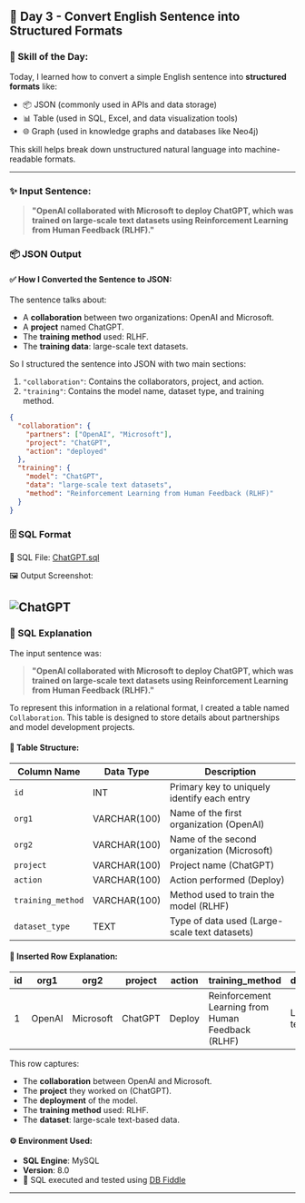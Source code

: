## 📅 Day 3 - Convert English Sentence into Structured Formats

### 🧠 Skill of the Day:
Today, I learned how to convert a simple English sentence into **structured formats** like:
- 📦 JSON (commonly used in APIs and data storage)
- 📊 Table (used in SQL, Excel, and data visualization tools)
- 🌐 Graph (used in knowledge graphs and databases like Neo4j)

This skill helps break down unstructured natural language into machine-readable formats.

---

### ✨ Input Sentence:
> **"OpenAI collaborated with Microsoft to deploy ChatGPT, which was trained on large-scale text datasets using Reinforcement Learning from Human Feedback (RLHF)."**

### 📦 JSON Output

#### ✅ How I Converted the Sentence to JSON:

The sentence talks about:
- A **collaboration** between two organizations: OpenAI and Microsoft.
- A **project** named ChatGPT.
- The **training method** used: RLHF.
- The **training data**: large-scale text datasets.

So I structured the sentence into JSON with two main sections:
1. `"collaboration"`: Contains the collaborators, project, and action.
2. `"training"`: Contains the model name, dataset type, and training method.
```json
{
  "collaboration": {
    "partners": ["OpenAI", "Microsoft"],
    "project": "ChatGPT",
    "action": "deployed"
  },
  "training": {
    "model": "ChatGPT",
    "data": "large-scale text datasets",
    "method": "Reinforcement Learning from Human Feedback (RLHF)"
  }
}
```

### 🗄️ SQL Format

📁 SQL File: [ChatGPT.sql](./ChatGPT.sql)

🖼️ Output Screenshot:

![ChatGPT](https://github.com/user-attachments/assets/86a44ea4-e77a-4065-beab-77e9d6665140)
---

### 🧾 SQL Explanation

The input sentence was:

> **"OpenAI collaborated with Microsoft to deploy ChatGPT, which was trained on large-scale text datasets using Reinforcement Learning from Human Feedback (RLHF)."**

To represent this information in a relational format, I created a table named `Collaboration`. This table is designed to store details about partnerships and model development projects.

#### 🔸 Table Structure:

| Column Name        | Data Type     | Description                                                        |
|--------------------|---------------|--------------------------------------------------------------------|
| `id`               | INT           | Primary key to uniquely identify each entry                        |
| `org1`             | VARCHAR(100)  | Name of the first organization (OpenAI)                            |
| `org2`             | VARCHAR(100)  | Name of the second organization (Microsoft)                        |
| `project`          | VARCHAR(100)  | Project name (ChatGPT)                                             |
| `action`           | VARCHAR(100)  | Action performed (Deploy)                                          |
| `training_method`  | VARCHAR(100)  | Method used to train the model (RLHF)                              |
| `dataset_type`     | TEXT          | Type of data used (Large-scale text datasets)                      |

#### 📌 Inserted Row Explanation:

| id | org1   | org2     | project | action | training_method                                    | dataset_type               |
|----|--------|----------|---------|--------|----------------------------------------------------|----------------------------|
| 1  | OpenAI | Microsoft| ChatGPT | Deploy | Reinforcement Learning from Human Feedback (RLHF) | Large-scale text datasets |

This row captures:
- The **collaboration** between OpenAI and Microsoft.
- The **project** they worked on (ChatGPT).
- The **deployment** of the model.
- The **training method** used: RLHF.
- The **dataset**: large-scale text-based data.

#### ⚙️ Environment Used:
- **SQL Engine**: MySQL
- **Version**: 8.0
- 🔗 SQL executed and tested using [DB Fiddle](https://www.db-fiddle.com/)
---


